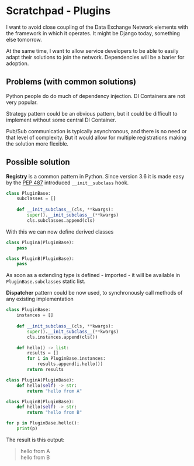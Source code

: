 # Scratchpad - Plugins

I want to avoid close coupling of the Data Exchange Network elements
with the framework in which it operates. It might be Django today, something else tomorrow. 

At the same time, I want to allow service developers to be able to easily 
adapt their solutions to join the network. Dependencies will be a barier for adoption. 

## Problems (with common solutions)

Python people do do much of dependency injection. DI Containers are not very popular. 

Strategy pattern could be an obvious pattern, but it could be difficult to implement
without some central DI Container. 

Pub/Sub communication is typically asynchronous, and there is no need or that level of complexity.
But it would allow for multiple registrations making the solution more flexible.


## Possible solution

**Registry** is a common pattern in Python. Since version 3.6 it is made easy 
by the [PEP 487](https://www.python.org/dev/peps/pep-0487) introduced
`__init__subclass` hook. 


```python
class PluginBase:
    subclasses = []
    
    def __init_subclass__(cls, **kwargs):
        super().__init_subclass__(**kwargs)
        cls.subclasses.append(cls)
```

With this we can now define derived classes

```python
class PluginA(PluginBase):
    pass

class PluginB(PluginBase):
    pass
```

As soon as a extending type is defined - imported - it will be available in 
`PluginBase.subclasses` static list. 

**Dispatcher** pattern could be now used, to synchronously call methods of any existing implementation

```python
class PluginBase:
    instances = []
    
    def __init_subclass__(cls, **kwargs):
        super().__init_subclass__(**kwargs)
        cls.instances.append(cls())

    def hello() -> list:
        results = []
        for i in PluginBase.instances:
            results.append(i.hello())
        return results

class PluginA(PluginBase):
    def hello(self) -> str:
        return "hello from A"

class PluginB(PluginBase):
    def hello(self) -> str:
        return "hello from B"

for p in PluginBase.hello():
    print(p)
```

The result is this output: 
>hello from A<br />
>hello from B
